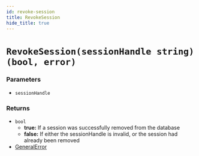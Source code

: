 ```yaml
---
id: revoke-session
title: RevokeSession
hide_title: true
---
```


# `RevokeSession(sessionHandle string) (bool, error)`
### Parameters
- `sessionHandle`

### Returns
- `bool`
    - **true:** If a session was successfully removed from the database
    - **false:** If either the sessionHandle is invalid, or the session had already been removed
- [GeneralError](./error-handling/general-error)